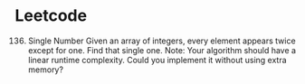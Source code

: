 # Leetcode

136. Single Number
Given an array of integers, every element appears twice except for one. Find that single one.
Note: Your algorithm should have a linear runtime complexity. Could you implement it without using extra memory? 
